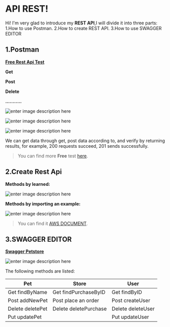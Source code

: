 ﻿# API REST!

Hi! I'm very glad to introduce my **REST API**,I will divide it into three parts:
1.How to use Postman.
2.How to create REST API.
3.How to use SWAGGER EDITOR



## 1.Postman

**[Free Rest Api Test](https://reqres.in/)**

**Get** 

**Post**

**Delete**

**...........**

![enter image description here](https://www.blazemeter.com/sites/default/files/image/2022-06/4-min_2.png)

![enter image description here](https://www.blazemeter.com/sites/default/files/image/2022-06/12_1.png)

![enter image description here](https://www.blazemeter.com/sites/default/files/image/2022-06/8-min_0.png)

We can get data through get, post data according to<body>, and verify by returning results, for example, 200 requests succeed, 201 sends successfully.
> You can find more **Free**  test [here](https://gorest.co.in/).

## 2.Create Rest Api

**Methods by learned:**
  
![enter image description here](https://d1.awsstatic.com/Test%20Images/Kate%20Test%20Images/Serverless_Web_App_LP_assets_05.d1ecdfaab160d7dc00ddbc9e0245fa34b8d8f26b.png)


**Methods  by importing an example:**
  
![enter image description here](https://docs.aws.amazon.com/zh_cn/apigateway/latest/developerguide/images/api-gateway-create-api-by-importing-example.png)

> You can find it [AWS DOCUMENT](https://docs.aws.amazon.com/zh_cn/apigateway/latest/developerguide/api-gateway-create-api-from-example.html).
## 3.SWAGGER EDITOR

**[Swagger Petstore](https://petstore.swagger.io/#/)**

  
  ![enter image description here](https://cdn2.hubspot.net/hubfs/208250/Blog_Images/swaggereditor1.png)
 


The following methods are listed:

|Pet                |Store                         |User                         |
|----------------|-------------------------------|-----------------------------|
|Get findByName  |Get findPurchaseByID            |Get findByID           |
|Post addNewPet  |Post place an order   |Post createUser         |
|Delete deletePet  |Delete deletePurchase|Delete deleteUser|
|Put updatePet||Put updateUser|


```
